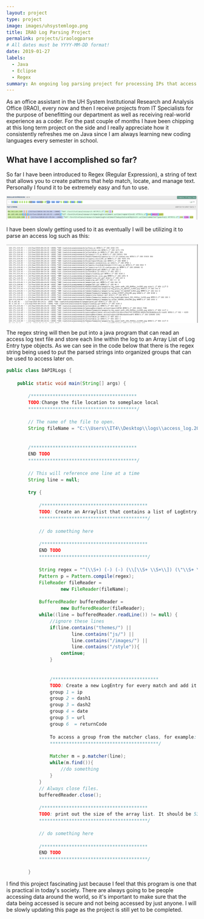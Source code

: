 ```yaml
---
layout: project
type: project
image: images/uhsystemlogo.png
title: IRAO Log Parsing Project
permalink: projects/iraologparse
# All dates must be YYYY-MM-DD format!
date: 2019-01-27
labels:
  - Java
  - Eclipse
  - Regex
summary: An ongoing log parsing project for processing IPs that access IRAO databases.
---
```


As an office assistant in the UH System Institutional Research and Analysis Office (IRAO), every now and then I receive projects from IT Specialists for the purpose of benefitting our department as well as receiving real-world experience as a coder. For the past couple of months I have been chipping at this long term project on the side and I really appreciate how it consistently refreshes me on Java since I am always learning new coding languages every semester in school.

## What have I accomplished so far?

So far I have been introduced to Regex (Regular Expression), a string of text that allows you to create patterns that help match, locate, and manage text. Personally I found it to be extremely easy and fun to use.

<img class="ui medium centered rounded image" src="../images/regex.png"> 

I have been slowly getting used to it as eventually I will be utilizing it to parse an access log such as this:

<img class="ui medium centered rounded image" src="../images/accesslog.png"> 

The regex string will then be put into a java program that can read an access log text file and store each line within the log to an Array List of Log Entry type objects. As we can see in the code below that there is the regex string being used to put the parsed strings into organized groups that can be used to access later on.

```java
public class DAPIRLogs {

	public static void main(String[] args) {

		/***************************************	
		TODO:Change the file location to someplace local 
		****************************************/
		
		// The name of the file to open.
		String fileName = "C:\\Users\\IT4\\Desktop\\logs\\access_log.2018-06-13.txt";
		
		
		/***************************************	
		END TODO			 
		****************************************/

		// This will reference one line at a time
		String line = null;	

		try {
			
			/***************************************	
			TODO: Create an Arraylist that contains a list of LogEntry.			 
			****************************************/
			
			// do something here
			
			/***************************************	
			END TODO			 
			****************************************/
			
			String regex = "^(\\S+) (-) (-) (\\[\\S+ \\S+\\]) (\"\\S+ \\S+ \\S+\") (\\S+) (\\S+) (\\S+)";
			Pattern p = Pattern.compile(regex);
			FileReader fileReader = 
					new FileReader(fileName);	

			BufferedReader bufferedReader = 
					new BufferedReader(fileReader);
			while((line = bufferedReader.readLine()) != null) {
				//ignore these lines
				if(line.contains("themes/") ||
						line.contains("js/") ||
						line.contains("/images/") ||
						line.contains("/style")){
					continue;
				}
				
				
				/***************************************	
				TODO: Create a new LogEntry for every match and add it to the list 
				group 1 = ip
				group 2 = dash1
				group 3 = dash2
				group 4 = date
				group 5 = url
				group 6  = returnCode	 
				
				To access a group from the matcher class, for example: call  m.group(1) to get group 1  
				****************************************/
						
				Matcher m = p.matcher(line);
				while(m.find()){ 				
					//do something
				}		
			}   
			// Always close files.
			bufferedReader.close();
			
			/***************************************	
			TODO: print out the size of the array list. It should be 534	 
			****************************************/

			// do something here			
			
			/***************************************	
			END TODO			 
			****************************************/
			
		}
```

I find this project fascinating just because I feel that this program is one that is practical in today's society. There are always going to be people accessing data around the world, so it's important to make sure that the data being accessed is secure and not being accessed by just anyone. I will be slowly updating this page as the project is still yet to be completed.
